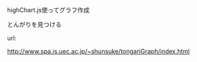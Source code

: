 highChart.js使ってグラフ作成

とんがりを見つける

url:

http://www.spa.is.uec.ac.jp/~shunsuke/tongariGraph/index.html